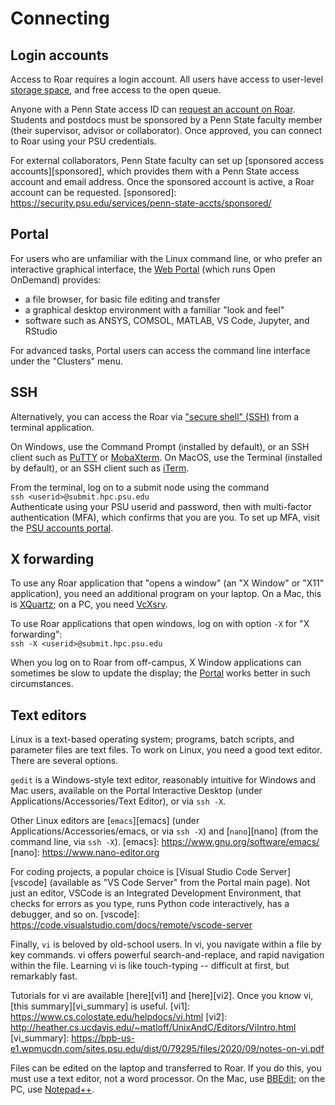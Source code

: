 # Connecting

## Login accounts

Access to Roar requires a login account.
All users have access to user-level [storage space](../handling-files/file-storage.md),
and free access to the open queue.

Anyone with a Penn State access ID can [request an account on Roar](https://accounts.hpc.psu.edu/users/).
Students and postdocs must be sponsored by a Penn State faculty member (their supervisor, advisor or collaborator). 
Once approved, you can connect to Roar using your PSU credentials.

For external collaborators, 
Penn State faculty can set up [sponsored access accounts][sponsored],
which provides them with a Penn State access account and email address.
Once the sponsored account is active, a Roar account can be requested.
[sponsored]: https://security.psu.edu/services/penn-state-accts/sponsored/

## Portal

For users who are unfamiliar with the Linux command line,
or who prefer an interactive graphical interface, 
the [Web Portal](https://portal.hpc.psu.edu) (which runs Open OnDemand) provides:

 - a file browser, for basic file editing and transfer
 - a graphical desktop environment with a familiar "look and feel"
 - software such as ANSYS, COMSOL, MATLAB, VS Code, Jupyter, and RStudio
   
For advanced tasks, Portal users can access the command line interface under the "Clusters" menu.

## SSH

Alternatively, you can access the Roar via ["secure shell" (SSH)](https://linux.die.net/man/1/ssh) 
from a terminal application.

On Windows, use the Command Prompt (installed by default), 
or an SSH client such as [PuTTY](https://www.putty.org) 
or [MobaXterm](https://mobaxterm.mobatek.net/).
On MacOS, use the Terminal (installed by default), 
or an SSH client such as [iTerm](https://iterm2.com).

From the terminal, log on to a submit node using the command
<br> `ssh <userid>@submit.hpc.psu.edu`
<br> Authenticate using your PSU userid and password, then with multi-factor authentication (MFA),
which confirms that you are you.
To set up MFA, visit the [PSU accounts portal](https://accounts.psu.edu/2fa).

## X forwarding

To use any Roar application that "opens a window"
(an  "X Window" or "X11" application), 
you need an additional program on your laptop.
On a Mac, this is [XQuartz](https://www.xquartz.org);
on a PC, you need [VcXsrv](https://sourceforge.net/projects/vcxsrv/).

To use Roar applications that open windows, log on with
option `-X` for "X forwarding":
<br> `ssh -X <userid>@submit.hpc.psu.edu`

When you log on to Roar from off-campus,
X Window applications can sometimes be slow to update the display;
the [Portal](../running-jobs/portal.md)  works better in such circumstances.

## Text editors

Linux is a text-based operating system;
programs, batch scripts, and parameter files are text files.
To work on Linux, you need a good text editor.  There are several options.  

`gedit` is a Windows-style text editor,
reasonably intuitive for Windows and Mac users,
available on the Portal Interactive Desktop
(under Applications/Accessories/Text Editor),
or via `ssh -X`.

Other Linux editors are [`emacs`][emacs]
(under Applications/Accessories/emacs, or via `ssh -X`)
and [`nano`][nano] (from the command line, via `ssh -X`).
[emacs]: https://www.gnu.org/software/emacs/
[nano]: https://www.nano-editor.org

For coding projects,
a popular choice is [Visual Studio Code Server][vscode]
(available as "VS Code Server" from the Portal main page).
Not just an editor, VSCode is an Integrated Development Environment,
that checks for errors as you type,
runs Python code interactively, has a debugger, and so on.
[vscode]: https://code.visualstudio.com/docs/remote/vscode-server

Finally, `vi` is beloved by old-school users.
In vi, you navigate within a file by key commands.
vi offers powerful search-and-replace,
and rapid navigation within the file.
Learning vi is like touch-typing -- 
difficult at first, but remarkably fast.  

Tutorials for vi are available [here][vi1] and [here][vi2].
Once you know vi, [this summary][vi_summary] is useful.
[vi1]: https://www.cs.colostate.edu/helpdocs/vi.html 
[vi2]: http://heather.cs.ucdavis.edu/~matloff/UnixAndC/Editors/ViIntro.html
[vi_summary]: https://bpb-us-e1.wpmucdn.com/sites.psu.edu/dist/0/79295/files/2020/09/notes-on-vi.pdf

Files can be edited on the laptop and transferred to Roar.
If you do this, you must use a text editor, not a word processor.
On the Mac, use [BBEdit](https://www.barebones.com/products/bbedit/);
on the PC, use [Notepad++](https://notepad-plus-plus.org).

